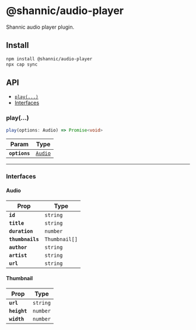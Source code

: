 # @shannic/audio-player

Shannic audio player plugin.

## Install

```bash
npm install @shannic/audio-player
npx cap sync
```

## API

<docgen-index>

* [`play(...)`](#play)
* [Interfaces](#interfaces)

</docgen-index>

<docgen-api>
<!--Update the source file JSDoc comments and rerun docgen to update the docs below-->

### play(...)

```typescript
play(options: Audio) => Promise<void>
```

| Param         | Type                                    |
| ------------- | --------------------------------------- |
| **`options`** | <code><a href="#audio">Audio</a></code> |

--------------------


### Interfaces


#### Audio

| Prop             | Type                     |
| ---------------- | ------------------------ |
| **`id`**         | <code>string</code>      |
| **`title`**      | <code>string</code>      |
| **`duration`**   | <code>number</code>      |
| **`thumbnails`** | <code>Thumbnail[]</code> |
| **`author`**     | <code>string</code>      |
| **`artist`**     | <code>string</code>      |
| **`url`**        | <code>string</code>      |


#### Thumbnail

| Prop         | Type                |
| ------------ | ------------------- |
| **`url`**    | <code>string</code> |
| **`height`** | <code>number</code> |
| **`width`**  | <code>number</code> |

</docgen-api>
